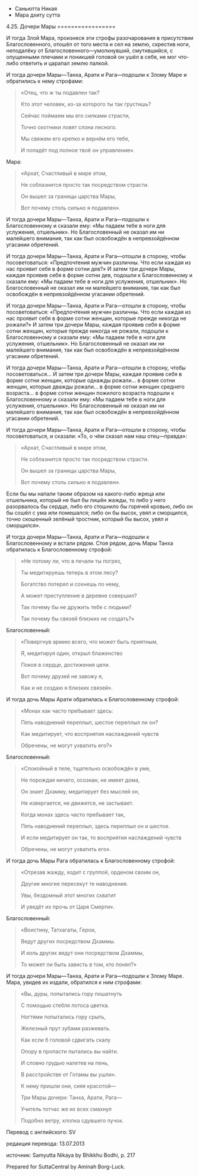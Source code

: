 









* Саньютта Никая
* Мара дхиту сутта


4\.25\. Дочери Мары
\=\=\=\=\=\=\=\=\=\=\=\=\=\=\=\=\=



И тогда Злой Мара, произнеся эти строфы разочарования в присутствии Благословенного, отошёл от того места и сел на землю, скрестив ноги, неподалёку от Благословенного—умолкнувший, смутившийся, с опущенными плечами и поникшей головой он ушёл в себя, не мог что\-либо ответить и царапал землю палкой\.


И тогда дочери Мары—Танха, Арати и Рага—подошли к Злому Маре и обратились к нему строфами:



> «Отец, что ж ты подавлен так?  
> 
> Кто этот человек, из\-за которого ты так грустишь?  
> 
> Сейчас поймаем мы его силками страсти,  
> 
> Точно охотники ловят слона лесного\.  
> 
> Мы свяжем его крепко и вернём его тебе,  
> 
> И попадёт под полное твоё он управление»\.


Мара:



> «Архат, Счастливый в мире этом,  
> 
> Не соблазнится просто так посредством страсти\.  
> 
> Он вышел за границы царства Мары,  
> 
> Вот почему столь сильно я подавлен»\.


И тогда дочери Мары—Танха, Арати и Рага—подошли к Благословенному и сказали ему: «Мы падаем тебе в ноги для услужения, отшельник»\. Но Благословенный не оказал им ни малейшего внимания, так как был освобождён в непревзойдённом угасании обретений\.


И тогда дочери Мары—Танха, Арати и Рага—отошли в сторону, чтобы посоветоваться: «Предпочтения мужчин различны\. Что если каждая из нас проявит себя в форме сотни дев?» И затем три дочери Мары, каждая проявив себя в форме сотни дев, подошли к Благословенному и сказали ему: «Мы падаем тебе в ноги для услужения, отшельник»\. Но Благословенный не оказал им ни малейшего внимания, так как был освобождён в непревзойдённом угасании обретений\.


И тогда дочери Мары—Танха, Арати и Рага—отошли в сторону, чтобы посоветоваться: «Предпочтения мужчин различны\. Что если каждая из нас проявит себя в форме сотни женщин, которые прежде никогда не рожали?» И затем три дочери Мары, каждая проявив себя в форме сотни женщин, которые прежде никогда не рожали, подошли к Благословенному и сказали ему: «Мы падаем тебе в ноги для услужения, отшельник»\. Но Благословенный не оказал им ни малейшего внимания, так как был освобождён в непревзойдённом угасании обретений\.


И тогда дочери Мары—Танха, Арати и Рага—отошли в сторону, чтобы посоветоваться… И затем три дочери Мары, каждая проявив себя в форме сотни женщин, которые однажды рожали… в форме сотни женщин, которые дважды рожали… в форме сотни женщин среднего возраста… в форме сотни женщин пожилого возраста подошли к Благословенному и сказали ему: «Мы падаем тебе в ноги для услужения, отшельник»\. Но Благословенный не оказал им ни малейшего внимания, так как был освобождён в непревзойдённом угасании обретений\.


И тогда дочери Мары—Танха, Арати и Рага—отошли в сторону, чтобы посоветоваться, и сказали: «То, о чём сказал нам наш отец—правда»:



> «Архат, Счастливый в мире этом,  
> 
> Не соблазнится просто так посредством страсти\.  
> 
> Он вышел за границы царства Мары,  
> 
> Вот почему столь сильно я подавлен»\.


Если бы мы напали таким образом на какого\-либо жреца или отшельника, который не был бы лишён жажды, то либо у него разорвалось бы сердце, либо его стошнило бы горячей кровью, либо он бы сошёл с ума или помешался; либо он бы высох, увял и сморщился, точно скошенный зелёный тростник, который бы высох, увял и сморщился»\.


И тогда дочери Мары—Танха, Арати и Рага—подошли к Благословенному и встали рядом\. Стоя рядом, дочь Мары Танха обратилась к Благословенному строфой:



> «Не потому ли, что в печали ты погряз,  
> 
> Ты медитируешь теперь в этом лесу?  
> 
> Богатство потерял и сохнешь по нему,  
> 
> А может преступление в деревне совершил?  
> 
> Так почему бы не дружить тебе с людьми?  
> 
> Так почему бы связей близких не создать?»


Благословенный:



> «Повергнув армию всего, что может быть приятным,  
> 
> Я, медитируя один, открыл блаженство  
> 
> Покоя в сердце, достижения цели\.  
> 
> Вот почему друзей не завожу я,  
> 
> Как и не создаю я близких связей»\.


И тогда дочь Мары Арати обратилась к Благословенному строфой:



> «Монах как часто пребывает здесь:  
> 
> Пять наводнений переплыл, шестое переплыл ли он?  
> 
> Как медитирует, что восприятия наслаждений чувств  
> 
> Обречены, не могут ухватить его?»


Благословенный:



> «Спокойный в теле, тщательно освобождён в уме,  
> 
> Не порождая ничего, осознан, не имеет дома,  
> 
> Он знает Дхамму, медитирует без мыслей он,  
> 
> Не извергается, не движется, не застывает\.  
> 
>   
> 
> Когда монах здесь часто пребывает так,  
> 
> Пять наводнений переплыл, здесь переплыл он и шестое\.  
> 
> И если медитирует он так, то восприятия наслаждений чувств  
> 
> Обречены, не могут ухватить его»\.


И тогда дочь Мары Рага обратилась к Благословенному строфой:



> «Отрезав жажду, ходит с группой, орденом своим он,  
> 
> Другие многие пересекут те наводнения\.  
> 
> Увы, бездомный этот многих схватит  
> 
> И уведёт их прочь от Царя Смерти»\.


Благословенный:



> «Воистину, Татхагаты, Герои,  
> 
> Ведут других посредством Дхаммы\.  
> 
> И коль других ведут они посредством Дхаммы,  
> 
> То может ли быть зависть в том, кто понял?»


И тогда дочери Мары—Танха, Арати и Рага—подошли к Злому Маре\. Мара, увидев их издали, обратился к ним строфами:



> «Вы, дуры, попытались гору пошатнуть  
> 
> С помощью стебля лотоса цветка\.  
> 
> Ногтями попытались гору срыть,  
> 
> Железный прут зубами разжевать\.  
> 
>   
> 
> Как если б головой сдвигать скалу  
> 
> Опору в пропасти пытались вы найти\.  
> 
> И словно грудью налетев на пень,  
> 
> В расстройстве от Готамы вы ушли»\.  
> 
>   
> 
> К нему пришли они, сияя красотой—  
> 
> Три Мары дочери: Танха, Арати, Рага—  
> 
> Учитель тотчас же их всех смахнул  
> 
> Подобно ветру, хлопка сдувшего пучок\.



Перевод с английского: SV


редакция перевода: 13\.07\.2013


источник: Samyutta Nikaya by Bhikkhu Bodhi, p\. 217


Prepared for SuttaCentral by Aminah Borg\-Luck\.






